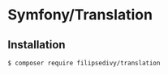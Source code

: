Symfony/Translation
===================

Installation
------------

```sh
$ composer require filipsedivy/translation
```